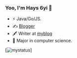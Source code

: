 ### Yoo, I'm Hays 6yi 👋

- ⚡ Java/Go/JS.
- ✍️ [Blogger](https://haysc.tech)
- 🖋 Writer at [myblog](https://lzhengycy.gitee.io/blog)
- 🎯 Major in computer science.

[![mystatus](https://github-readme-stats.vercel.app/api?username=6yi)]
